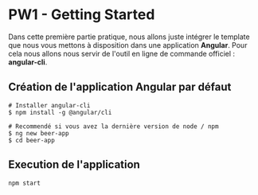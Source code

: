 # PW1 - Getting Started

Dans cette première partie pratique, nous allons juste intégrer le template que nous vous mettons à disposition dans une application **Angular**.
Pour cela nous allons nous servir de l'outil en ligne de commande officiel : **angular-cli**.

## Création de l'application Angular par défaut

```shell
# Installer angular-cli
$ npm install -g @angular/cli

# Recommendé si vous avez la dernière version de node / npm
$ ng new beer-app
$ cd beer-app
```

## Execution de l'application

```shell
npm start
```
